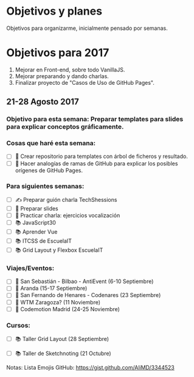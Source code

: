 Objetivos y planes
==============

Objetivos para organizarme, inicialmente pensado por semanas. 

# Objetivos para 2017

1. Mejorar en Front-end, sobre todo VanillaJS.
2. Mejorar preparando y dando charlas.
3. Finalizar proyecto de "Casos de Uso de GitHub Pages".


## 21-28 Agosto 2017

### Objetivo para esta semana: Preparar templates para slides para explicar conceptos gráficamente.

### Cosas que haré esta semana:

- [ ] 🚀 Crear repositorio para templates con árbol de ficheros y resultado.
- [ ] 🚀 Hacer analogías de ramas de GitHub para explicar los posibles orígenes de GitHub Pages.

### Para siguientes semanas: 
- [ ] ✍️ Preparar guión charla TechShessions
- [ ] 🚀 Preparar slides
- [ ] 🙊 Practicar charla: ejercicios vocalización
- [ ] 📚 JavaScript30
- [ ] 📚 Aprender Vue
- [ ] 📚 ITCSS de EscuelaIT
- [ ] 📚 Grid Layout y Flexbox EscuelaIT

### Viajes/Eventos:
- [ ] 🚊 San Sebastián - Bilbao - AntiEvent (6-10 Septiembre)
- [ ] 🚊 Aranda (15-17 Septiembre)
- [ ] 🚊 San Fernando de Henares - Codenares (23 Septiembre)
- [ ] 🚊 WTM Zaragoza? (11 Noviembre)
- [ ] 🚊 Codemotion Madrid (24-25 Noviembre)

### Cursos:
- [ ] 📚 Taller Grid Layout (28 Septiembre)
- [ ] 📚 Taller de Sketchnoting (21 Octubre)



Notas: Lista Emojis GitHub: https://gist.github.com/AliMD/3344523
